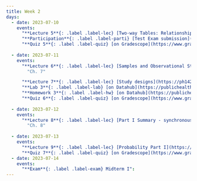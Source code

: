 ```yaml
---
title: Week 2
days:
  - date: 2023-07-10
    events:
      "**Lecture 5**{: .label .label-lec} [Two-way Tables: Relationships Between Two Categorical Variables](https://ph142-ucb.github.io/su23/src/l05-two-categorical-vars.pdf) [{recording}](https://bcourses.berkeley.edu/courses/1525581/pages/lecture-5)":
      "**Participation**{: .label .label-parti} [Test Exam submission](https://ph142-ucb.github.io/su23/src/LASTNAME_FIRSTNAME_EXAMTEST_2023.pdf) (Due Jul 12th, 10:00 PM PST) on [Gradescope](https://www.gradescope.com/courses/546137/) ":
      "**Quiz 5**{: .label .label-quiz} [on Gradescope](https://www.gradescope.com/courses/546137) (Due Jul. 12th, 10:00 PM PST)":
      
  - date: 2023-07-11
    events:
      "**Lecture 6**{: .label .label-lec} [Samples and Observational Studies](https://ph142-ucb.github.io/su23/src/l06-samples.pdf)[{video}](https://bcourses.berkeley.edu/courses/1525581/pages/lecture-6)": 
        "Ch. 7"

      "**Lecture 7**{: .label .label-lec} [Study designs](https://ph142-ucb.github.io/su23/src/l07-study-designs.pdf)[{video}](https://bcourses.berkeley.edu/courses/1525581/pages/lecture-7)":
      "**Lab 3**{: .label .label-lab} [on Datahub](https://publichealth.datahub.berkeley.edu/hub/user-redirect/git-pull?repo=https%3A%2F%2Fgithub.com%2Fph142-ucb%2Fph142-su23&urlpath=rstudio%2F&branch=main) (Due July 12th)":
      "**Homework 3**{: .label .label-hw} [on Datahub](https://publichealth.datahub.berkeley.edu/hub/user-redirect/git-pull?repo=https%3A%2F%2Fgithub.com%2Fph142-ucb%2Fph142-su23&urlpath=rstudio%2F&branch=main) [{Solutions}](https://ph142-ucb.github.io/su23/src/hw03sol.pdf)":
      "**Quiz 6**{: .label .label-quiz} [on Gradescope](https://www.gradescope.com/courses/546137) (Due Jul. 13th, 10:00 PM PST)":
      
  - date: 2023-07-12
    events:
      "**Lecture 8**{: .label .label-lec} [Part I Summary - synchronous](https://ph142-ucb.github.io/su23/src/midterm-review.pdf)[{recording}](https://bcourses.berkeley.edu/courses/1525581/pages/midterm-1-live-review-session)":
        "Ch. 8"
      
  - date: 2023-07-13
    events:
      "**Lecture 9**{: .label .label-lec} [Probability Part I](https://ph142-ucb.github.io/su23/src/l09-intro-to-probability.pdf)[{videos}](https://bcourses.berkeley.edu/courses/1525581/pages/lecture-09)":
      "**Quiz 7**{: .label .label-quiz} [on Gradescope](https://www.gradescope.com/courses/546137) (Due Jul. 17th, 10:00 PM PST)":
  - date: 2023-07-14
    events:
      "**Exam**{: .label .label-exam} Midterm I":
---
```



